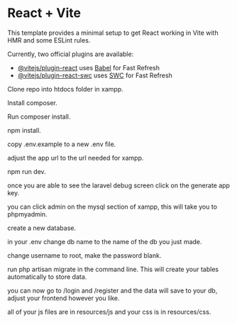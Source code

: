 # React + Vite

This template provides a minimal setup to get React working in Vite with HMR and some ESLint rules.

Currently, two official plugins are available:

- [@vitejs/plugin-react](https://github.com/vitejs/vite-plugin-react/blob/main/packages/plugin-react/README.md) uses [Babel](https://babeljs.io/) for Fast Refresh
- [@vitejs/plugin-react-swc](https://github.com/vitejs/vite-plugin-react-swc) uses [SWC](https://swc.rs/) for Fast Refresh

Clone repo into htdocs folder in xampp.

Install composer.

Run composer install.

npm install.

copy .env.example to a new .env file.

adjust the app url to the url needed for xampp.

npm run dev.

once you are able to see the laravel debug screen click on the generate app key.

you can click admin on the mysql section of xampp, this will take you to phpmyadmin.

create a new database.

in your .env change db name to the name of the db you just made.

change username to root, make the password blank.

run php artisan migrate in the command line. This will create your tables automatically to store data.

you can now go to /login and /register and the data will save to your db, adjust your frontend however you like.

all of your js files are in resources/js and your css is in resources/css.
